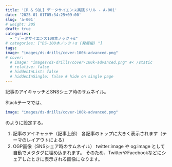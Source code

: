 ```yaml
---
title: '[R & SQL] データサイエンス実践ドリル - A-001'
date: '2025-01-01T05:34:25+09:00'
slug: 'a-001'
# weight: 205
draft: true
categories: 
  - "データサイエンス100本ノック＋α"
# categories: ["DS-100本ノック＋α (発展編) "]
tags: 
image: "images/ds-drills/cover-100k-advanced.png"
# cover:
  # image: "images/ds-drills/cover-100k-advanced.png" #< /static
  # relative: false
  # hiddenInList: false
  # hiddenInSingle: false # hide on single page
---
```


記事のアイキャッチとSNSシェア時のサムネイル。

Stackテーマでは、  
```yaml
image: "images/ds-drills/cover-100k-advanced.png"  
```

のように設定する。

1. 記事のアイキャッチ（記事上部）
  各記事のトップに大きく表示されます（テーマのレイアウトによる）
2. OGP画像（SNSシェア時のサムネイル）
  twitter:image や og:image として自動でメタタグに埋め込まれます。
  そのため、TwitterやFacebookなどにシェアしたときに表示される画像になります。
